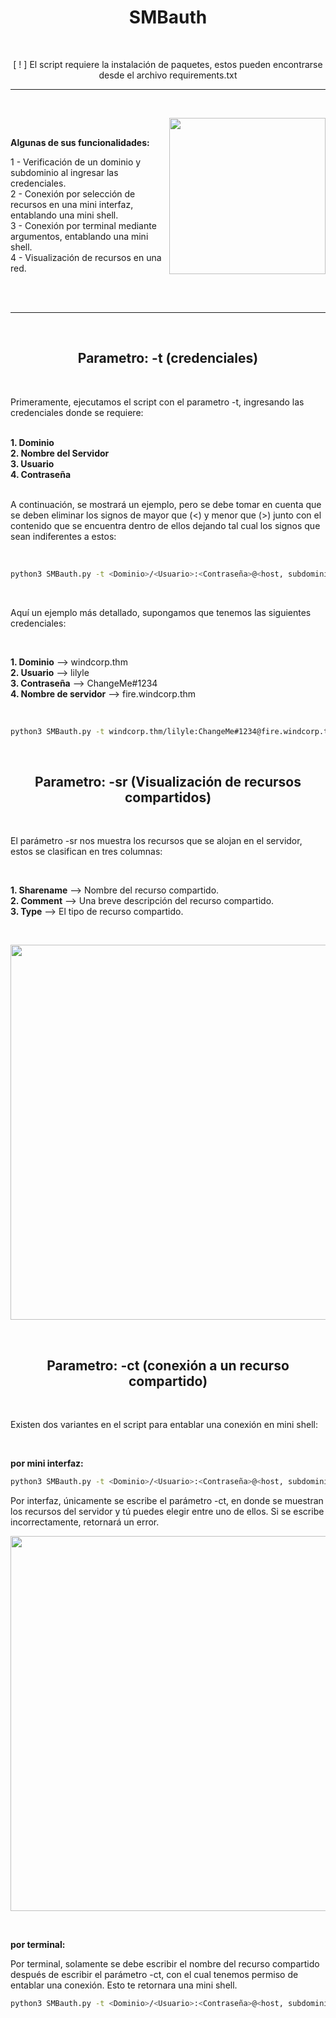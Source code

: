 <h1 align="center"> SMBauth </h1> <br>

<p align="center">[  !  ] El script requiere la instalación de paquetes, estos pueden encontrarse desde el archivo requirements.txt </p>

<hr/> <br>

<picture> <img align="right" src="https://i.pinimg.com/originals/6c/2b/b8/6c2bb8b7405d465a581a957944dbb8a3.gif?raw=true" width = 250px> </picture> <br> 

**Algunas de sus funcionalidades:**

1 - Verificación de un dominio y subdominio al ingresar las credenciales. <br>
2 - Conexión por selección de recursos en una mini interfaz, entablando una mini shell. <br>
3 - Conexión por terminal mediante argumentos, entablando una mini shell. <br>
4 - Visualización de recursos en una red. <br> 

<br> <br> <hr/>

<br>

<h2 align="center"> Parametro: -t (credenciales) </h2> <br>

Primeramente, ejecutamos el script con el parametro -t, ingresando las credenciales donde se requiere: <br> <br> 
 
**1. Dominio** <br>
**2. Nombre del Servidor** <br>
**3. Usuario** <br>
**4. Contraseña** <br> <br>

A continuación, se mostrará un ejemplo, pero se debe tomar en cuenta que se deben eliminar los signos de mayor que (<) y menor que (>) junto con el contenido que se encuentra dentro de ellos dejando tal cual los signos que sean indiferentes a estos: 

<br>

```bash
python3 SMBauth.py -t <Dominio>/<Usuario>:<Contraseña>@<host, subdominio o IP>
```

<br>

Aquí un ejemplo más detallado, supongamos que tenemos las siguientes credenciales: 

<br>

**1. Dominio** --> windcorp.thm <br>
**2. Usuario** --> lilyle <br>
**3. Contraseña** --> ChangeMe#1234 <br>
**4. Nombre de servidor** --> fire.windcorp.thm <br>

<br>

```bash
python3 SMBauth.py -t windcorp.thm/lilyle:ChangeMe#1234@fire.windcorp.thm
```

<br>

<h2 align="center"> Parametro: -sr (Visualización de recursos compartidos) </h2> <br>

El parámetro -sr nos muestra los recursos que se alojan en el servidor, estos se clasifican en tres columnas:

<br>

**1. Sharename** --> Nombre del recurso compartido. <br>
**2. Comment** --> Una breve descripción del recurso compartido. <br>
**3. Type** --> El tipo de recurso compartido. <br>

<br>

<p align="center"> <img src="https://github.com/user-attachments/assets/467a780e-50bc-4d8a-9b5d-f2b4903620b1" width = 600px> </p>

<br>

<h2 align="center"> Parametro: -ct (conexión a un recurso compartido) </h2> <br>

Existen dos variantes en el script para entablar una conexión en mini shell:

<br>

**por mini interfaz:**

```bash
python3 SMBauth.py -t <Dominio>/<Usuario>:<Contraseña>@<host, subdominio o IP> -ct
```

Por interfaz, únicamente se escribe el parámetro -ct, en donde se muestran los recursos del servidor y tú puedes elegir entre uno de ellos. Si se escribe incorrectamente, retornará un error.

<p align="center"> <img src="https://github.com/user-attachments/assets/1c16c28d-4431-483e-be63-6f7d02155b57" width = 600px> </p>

<br>

**por terminal:**

Por terminal, solamente se debe escribir el nombre del recurso compartido después de escribir el parámetro -ct, con el cual tenemos permiso de entablar una conexión. Esto te retornara una mini shell.

```bash
python3 SMBauth.py -t <Dominio>/<Usuario>:<Contraseña>@<host, subdominio o IP> -ct <recurso compartido>
```
